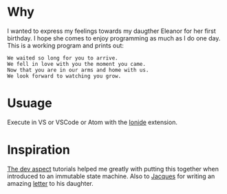 # Why
I wanted to express my feelings towards my daugther Eleanor for her first birthday. I hope she comes to enjoy programming as much as I do one day. This is a working program and prints out:

```
We waited so long for you to arrive.
We fell in love with you the moment you came.
Now that you are in our arms and home with us.
We look forward to watching you grow.
```

# Usuage
Execute in VS or VSCode or Atom with the [Ionide](http://ionide.io/) extension.

# Inspiration
[The dev aspect](https://www.youtube.com/c/thedevaspect) tutorials helped me greatly with putting this together when introduced to an immutable state machine. Also to [Jacques](https://github.com/jpfuentes2) for writing an amazing [letter](https://github.com/jpfuentes2/a-letter-to-Augusta) to his daughter.
